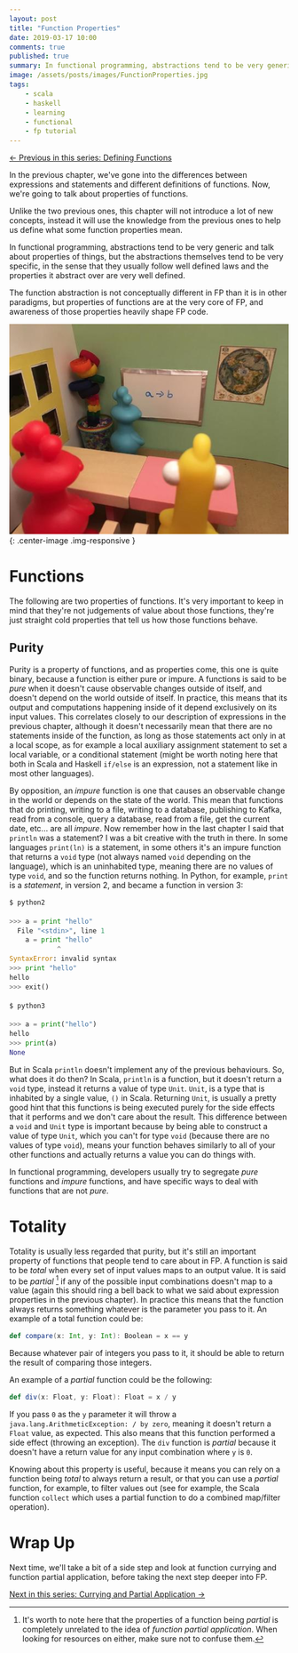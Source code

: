 ```yaml
---
layout: post
title: "Function Properties"
date: 2019-03-17 10:00
comments: true
published: true
summary: In functional programming, abstractions tend to be very generic and talk about properties of things. Properties of functions can be specially relevant.
image: /assets/posts/images/FunctionProperties.jpg
tags:
    - scala
    - haskell
    - learning
    - functional
    - fp tutorial
---
```


<span class="prev">[← Previous in this series: Defining Functions](/articles/What-is-FP-Part2/)</span>

In the previous chapter, we've gone into the differences between expressions
and statements and different definitions of functions.
Now, we're going to talk about properties of functions.

Unlike the two previous ones, this chapter will not introduce a lot of new concepts,
instead it will use the knowledge from the previous ones to help us define what some
function properties mean.

In functional programming, abstractions tend to be very generic and talk about
properties of things, but the abstractions themselves tend to be very
specific, in the sense that they usually follow well defined laws and the
properties it abstract over are very well defined.

The function abstraction is not conceptually different in FP than it is in
other paradigms, but properties of functions are at the very core of FP, and
awareness of those properties heavily shape FP code.

![Functions](/assets/posts/images/FunctionProperties.jpg){: .center-image .img-responsive }

# Functions

The following are two properties of functions. It's very important to keep
in mind that they're not judgements of value about those functions, they're
just straight cold properties that tell us how those functions behave.

## Purity

Purity is a property of functions, and as properties come, this one is quite
binary, because a function is either pure or impure.
A functions is said to be _pure_ when it doesn't cause observable changes
outside of itself, and doesn't depend on the world outside of itself. In practice,
this means that its output and computations happening inside of it depend
exclusively on its input values. This correlates closely to our description of
expressions in the previous chapter, although it doesn't necessarily mean that
there are no statements inside of the function, as long as those statements
act only in at a local scope, as for example a local auxiliary assignment
statement to set a local variable, or a conditional statement (might be worth
noting here that both in Scala and Haskell `if/else` is an expression, not a
statement like in most other languages).

By opposition, an _impure_ function is one that causes an observable change in
the world or depends on the state of the world. This mean that functions that
do printing, writing to a file, writing to a database, publishing to Kafka,
read from a console, query a database, read from a file, get the current date,
etc... are all _impure_. Now remember how in the last chapter I said that
`println` was a statement? I was a bit creative with the truth in there. In
some languages `print(ln)` is a statement, in some others it's an impure
function that returns a `void` type (not always named `void` depending on the
language), which is an uninhabited type, meaning there are no values of type
`void`, and so the function returns nothing.
In Python, for example, `print` is a _statement_, in version 2, and became a
function in version 3:

```python
$ python2

>>> a = print "hello"
  File "<stdin>", line 1
    a = print "hello"
            ^
SyntaxError: invalid syntax
>>> print "hello"
hello
>>> exit()

$ python3

>>> a = print("hello")
hello
>>> print(a)
None
```

But in Scala `println` doesn't implement any of the previous behaviours. So,
what does it do then? In Scala, `println` is a function, but it doesn't return
a `void` type, instead it returns a value of type `Unit`. `Unit`, is a type
that is inhabited by a single value, `()` in Scala. Returning `Unit`, is usually
a pretty good hint that this functions is being executed purely for the side effects
that it performs and we don't care about the result. This difference between a
`void` and `Unit` type is important because by being able to construct a value
of type `Unit`, which you can't for type `void` (because there are no values
of type `void`), means your function behaves similarly to all of your other
functions and actually returns a value you can do things with.

In functional programming, developers usually try to segregate _pure_
functions and _impure_ functions, and have specific ways to deal with
functions that are not _pure_.

# Totality

Totality is usually less regarded that purity, but it's still an important
property of functions that people tend to care about in FP. A function is said
to be _total_ when every set of input values maps to an output value. It is
said to be _partial_ [^1] if any of the possible input combinations doesn't map to
a value (again this should ring a bell back to what we said about expression
properties in the previous chapter).
In practice this means that the function always returns something whatever is
the parameter you pass to it. An example of a total function could be:

```scala
def compare(x: Int, y: Int): Boolean = x == y
```

Because whatever pair of integers you pass to it, it should be able to return
the result of comparing those integers.

An example of a _partial_ function could be the following:

```scala
def div(x: Float, y: Float): Float = x / y
```

If you pass `0` as the `y` parameter it will throw a
`java.lang.ArithmeticException: / by zero`, meaning it doesn't return a
`Float` value, as expected. This also means that this function performed a
side effect (throwing an exception). The `div` function is _partial_ because it
doesn't have a return value for any input combination where `y` is `0`.

Knowing about this property is useful, because it means you can rely on a
function being _total_ to always return a result, or that you can use a
_partial_ function, for example, to filter values out (see for example, the
Scala function `collect` which uses a partial function to do a combined
map/filter operation).


# Wrap Up

Next time, we'll take a bit of a side step and look at function currying and
function partial application, before taking the next step deeper into FP.

<span class="next">[Next in this series: Currying and Partial Application →](/articles/Currying-and-Partial-Application/)</span>

[^1]: It's worth to note here that the properties of a function being _partial_ is completely unrelated to the idea of _function partial application_. When looking for resources on either, make sure not to confuse them.
